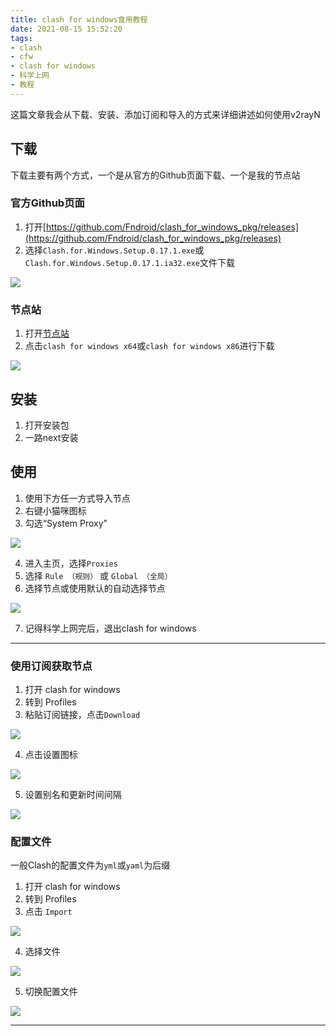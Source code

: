 ```yaml
---
title: clash for windows食用教程
date: 2021-08-15 15:52:20
tags:
- clash
- cfw
- clash for windows
- 科学上网
- 教程
---
```


这篇文章我会从下载、安装、添加订阅和导入的方式来详细讲述如何使用v2rayN

## 下载

下载主要有两个方式，一个是从官方的Github页面下载、一个是我的节点站

### 官方Github页面

1. 打开[https://github.com/Fndroid/clash_for_windows_pkg/releases](https://github.com/Fndroid/clash_for_windows_pkg/releases)
2. 选择`Clash.for.Windows.Setup.0.17.1.exe`或`Clash.for.Windows.Setup.0.17.1.ia32.exe`文件下载

![](https://cdn.jsdelivr.net/gh/zzysite/imgs@main/20210815161503.png)

### 节点站

1. 打开[节点站](https://misakanode.cf)
2. 点击`clash for windows x64`或`clash for windows x86`进行下载

![](https://cdn.jsdelivr.net/gh/zzysite/imgs@main/20210815161554.png)

## 安装

1. 打开安装包
2. 一路next安装

## 使用

1. 使用下方任一方式导入节点
2. 右键小猫咪图标
3. 勾选“System Proxy”

![](https://cdn.jsdelivr.net/gh/zzysite/imgs@main/20210816064254.png)

4. 进入主页，选择`Proxies`
5. 选择 `Rule （规则）` 或 `Global （全局）`
6. 选择节点或使用默认的自动选择节点

![](https://cdn.jsdelivr.net/gh/zzysite/imgs@main/20210816064819.png)

7. 记得科学上网完后，退出clash for windows

---

### 使用订阅获取节点

1. 打开 clash for windows
2. 转到 Profiles
3. 粘贴订阅链接，点击`Download`

![](https://cdn.jsdelivr.net/gh/zzysite/imgs@main/20210816064459.png)

4. 点击设置图标

![](https://cdn.jsdelivr.net/gh/zzysite/imgs@main/20210816064549.png)

5. 设置别名和更新时间间隔

![](https://cdn.jsdelivr.net/gh/zzysite/imgs@main/20210816064629.png)

### 配置文件

一般Clash的配置文件为`yml`或`yaml`为后缀

1. 打开 clash for windows
2. 转到 Profiles
3. 点击 `Import`

![](https://cdn.jsdelivr.net/gh/zzysite/imgs@main/20210816065024.png)

4. 选择文件

![](https://cdn.jsdelivr.net/gh/zzysite/imgs@main/20210816065101.png)

5. 切换配置文件

![](https://cdn.jsdelivr.net/gh/zzysite/imgs@main/20210816065112.png)

---
